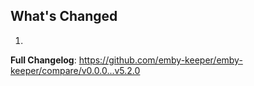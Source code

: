 ## What's Changed

1.

**Full Changelog**: https://github.com/emby-keeper/emby-keeper/compare/v0.0.0...v5.2.0
